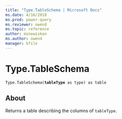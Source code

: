 ```yaml
---
title: "Type.TableSchema | Microsoft Docs"
ms.date: 4/16/2018
ms.prod: power-query
ms.reviewer: owend
ms.topic: reference
author: minewiskan
ms.author: owend
manager: kfile
---
```

# Type.TableSchema
<code>Type.TableSchema(<b>tableType</b> as type) as table</code>

## About

Returns a table describing the columns of <code>tableType</code>.
  
  
